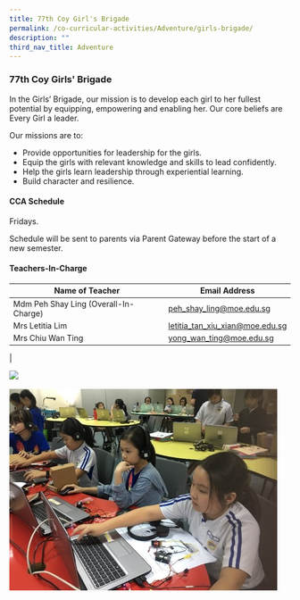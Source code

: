 ```yaml
---
title: 77th Coy Girl's Brigade
permalink: /co-curricular-activities/Adventure/girls-brigade/
description: ""
third_nav_title: Adventure
---
```

### 77th Coy Girls' Brigade

In the Girls’ Brigade, our mission is to develop each girl to her fullest potential by equipping, empowering and enabling her. Our core beliefs are Every Girl a leader.

Our missions are to:
*   Provide opportunities for leadership for the girls.
*   Equip the girls with relevant knowledge and skills to lead confidently.
*   Help the girls learn leadership through experiential learning.
*   Build character and resilience.

#### CCA Schedule
Fridays.

Schedule will be sent to parents via Parent Gateway before the start of a new semester.

#### Teachers-In-Charge

| Name of Teacher | Email Address |
|---|---|
| Mdm Peh Shay Ling (Overall-In-Charge) | [peh_shay_ling@moe.edu.sg](mailto:peh_shay_ling@moe.edu.sg)  |
|Mrs  Letitia Lim  | [letitia_tan_xiu_xian@moe.edu.sg](mailto:letitia_tan_xiu_xian@moe.edu.sg)  |
| Mrs Chiu Wan Ting  | [yong_wan_ting@moe.edu.sg](mailto:yong_wan_ting@moe.edu.sg) |
|

![](/images/Adventure/gb1.jpg)

![](/images/GB%202.jpg)